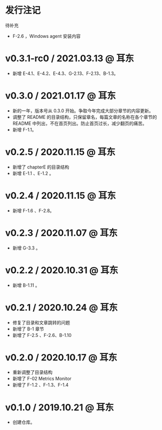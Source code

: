 # 发行注记

待补充
* F-2.6 ，Windows agent 安装内容



# v0.3.1-rc0 / 2021.03.13 @ 耳东

* 新增 E-4.1、E-4.2、E-4.3、G-2.13、F-2.13、B-1.3。

# v0.3.0 / 2021.01.17 @ 耳东

* 新的一年，版本号从 0.3.0 开始。争取今年完成大部分章节的内容更新。
* 调整了 README 的目录结构，只保留章名，每篇文章的名称在各个章节的 README 中列出，不在首页列出。防止首页过长，减少翻页的痛苦。
* 新增 F-1.1。


# v0.2.5 / 2020.11.15 @ 耳东

* 新增了 chapterE 的目录结构
* 新增 E-1.1 、E-1.2 。

# v0.2.4 / 2020.11.15 @ 耳东

* 新增 F-1.6 、F-2.8。

# v0.2.3 / 2020.11.07 @ 耳东

* 新增 G-3.3 。

# v0.2.2 / 2020.10.31 @ 耳东

* 新增 B-1.11 。


# v0.2.1 / 2020.10.24 @ 耳东

* 修复了目录和文章跳转的问题
* 新增了 B-1 章节
* 新增了 F-2.5 、F-2.6、B-1.10


# v0.2.0 / 2020.10.17 @ 耳东

* 重新调整了目录结构
* 新增了 F-02 Metrics Monitor
* 新增了 F-1.2 、F-1.3、F-1.4 

# v0.1.0 / 2019.10.21 @ 耳东

* 创建仓库。
